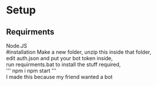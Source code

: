 # Setup
<h2>Requirments</h2>
Node.JS<br>
#installation
Make a new folder, unzip this inside that folder,<br>
edit auth.json and put your bot token inside,<br>
run requirments.bat to install the stuff required,<br>
'''
npm i
npm start
'''
<br>
I made this because my friend wanted a bot
